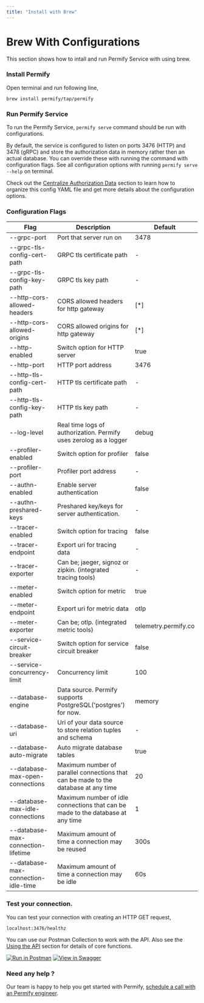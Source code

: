 ```yaml
---
title: "Install with Brew"
---
```


# Brew With Configurations

This section shows how to intall and run Permify Service with using brew. 

### Install Permify

Open terminal and run following line,

```shell
brew install permify/tap/permify
```

### Run Permify Service 

To run the Permify Service, `permify serve` command should be run with configurations.

By default, the service is configured to listen on ports 3476 (HTTP) and 3478 (gRPC) and store the authorization data in memory rather then an actual database. You can override these with running the command with configuration flags. See all configuration options with running `permify serve --help` on terminal. 

Check out the [Centralize Authorization Data] section to learn how to organize this config YAML file and get more details about the configuration options.

[Centralize Authorization Data]:  /docs/getting-started/sync-data

### Configuration Flags

| Flag                                | Description                                                                         | Default              | 
|-------------------------------------|-------------------------------------------------------------------------------------|----------------------|
| --grpc-port                         | Port that server run on                                                             | 3478                 | 
| --grpc-tls-config-cert-path         | GRPC tls certificate path                                                           | -                    | 
| --grpc-tls-config-key-path          | GRPC tls key path                                                                   | -                    | 
| --http-cors-allowed-headers         | CORS allowed headers for http gateway                                               | [*]                  | 
| --http-cors-allowed-origins         | CORS allowed origins for http gateway                                               | [*]                  | 
| --http-enabled                      | Switch option for HTTP server                                                       | true                 | 
| --http-port                         | HTTP port address                                                                   | 3476                 | 
| --http-tls-config-cert-path         | HTTP tls certificate path                                                           | -                    | 
| --http-tls-config-key-path          | HTTP tls key path                                                                   | -                    |
| --log-level                         | Real time logs of authorization. Permify uses zerolog as a logger                   | debug                | 
| --profiler-enabled                  | Switch option for profiler                                                          | false                |
| --profiler-port                     | Profiler port address                                                               | -                    |
| --authn-enabled                     | Enable server authentication                                                        | false                |
| --authn-preshared-keys              | Preshared key/keys for server authentication.                                       | -                    |
| --tracer-enabled                    | Switch option for tracing                                                           | false                | 
| --tracer-endpoint                   | Export uri for tracing data                                                         | -                    | 
| --tracer-exporter                   | Can be; jaeger, signoz or zipkin. (integrated tracing tools)                        | -                    | 
| --meter-enabled                     | Switch option for metric                                                            | true                 |
| --meter-endpoint                    | Export uri for metric data                                                          | otlp                 |
| --meter-exporter                    | Can be; otlp. (integrated metric tools)                                             | telemetry.permify.co |
| --service-circuit-breaker           | Switch option for service circuit breaker                                           | false                | 
| --service-concurrency-limit         | Concurrency limit                                                                   | 100                  | 
| --database-engine                   | Data source. Permify supports PostgreSQL('postgres') for now.                       | memory               |
| --database-uri                      | Uri of your data source to store relation tuples and schema                         | -                    |
| --database-auto-migrate             | Auto migrate database tables                                                        | true                 |
| --database-max-open-connections     | Maximum number of parallel connections that can be made to the database at any time | 20                   |
| --database-max-idle-connections     | Maximum number of idle connections that can be made to the database at any time     | 1                    |
| --database-max-connection-lifetime  | Maximum amount of time a connection may be reused                                   | 300s                 |
| --database-max-connection-idle-time | Maximum amount of time a connection may be idle                                     | 60s      

### Test your connection.

You can test your connection with creating an HTTP GET request,

```shell
localhost:3476/healthz
```

You can use our Postman Collection to work with the API. Also see the [Using the API] section for details of core functions.

[Using the API]: ../api-overview/

[![Run in Postman](https://run.pstmn.io/button.svg)](https://www.postman.com/permify-dev/workspace/permify/collection)
[![View in Swagger](http://jessemillar.github.io/view-in-swagger-button/button.svg)](https://permify.github.io/permify-swagger/)

### Need any help ?

Our team is happy to help you get started with Permify, [schedule a call with an Permify engineer](https://meetings-eu1.hubspot.com/ege-aytin/call-with-an-expert).
